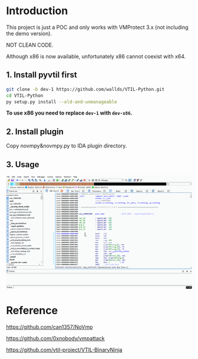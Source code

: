 # Introduction
This project is just a POC and only works with VMProtect 3.x (not including the demo version).

NOT CLEAN CODE.

Although x86 is now available, unfortunately x86 cannot coexist with x64.


## 1. Install pyvtil first

```bash
git clone -b dev-1 https://github.com/wallds/VTIL-Python.git
cd VTIL-Python
py setup.py install --old-and-unmanageable
```
**To use x86 you need to replace `dev-1` with `dev-x86`.**
## 2. Install plugin
Copy novmpy&novmpy.py to IDA plugin directory.

## 3. Usage
![1](./imgs/1.gif)



# Reference

https://github.com/can1357/NoVmp

https://github.com/0xnobody/vmpattack

https://github.com/vtil-project/VTIL-BinaryNinja
